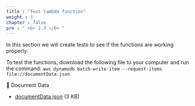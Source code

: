 ```yaml
---
title : "Test lambda function"
weight : 3
chapter : false
pre : " <b> 2.3 </b> "
---
```


In this section we will create tests to see if the functions are working properly.

To test the functions, download the following file to your computer and run the command: `aws dynamodb batch-write-item --request-items file://documentData.json`

📎 Document Data

- [documentData.json](https://000133.awsstudygroup.com/3-test-lambda-functions/_index.files/documentData.json) (3 KB)
